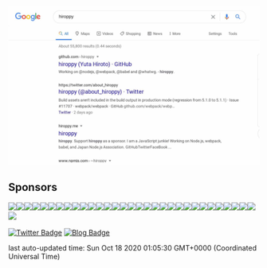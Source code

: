 <a href="https://www.google.com/search?source=hp&ei=SaQZX-3sMsbYhwPZwLzAAg&q=hiroppy&oq=hiroppy&gs_lcp=CgZwc3ktYWIQAzICCAAyAggAMgQIABAeOgcIABCxAxAEOgoIABCxAxCDARAEOgQIABAEOgYIABAEEAM6CAgAELEDEIMBUOonWJ8uYJMwaABwAHgAgAFSiAGdBJIBATeYAQCgAQGqAQdnd3Mtd2l6&sclient=psy-ab&ved=0ahUKEwittd6Y0OPqAhVG7GEKHVkgDygQ4dUDCAk&uact=5">
  <img src="https://raw.githubusercontent.com/hiroppy/hiroppy/master/output/result.jpg" />
</a>

## Sponsors

[![](https://avatars0.githubusercontent.com/u/12301?u=ff463d5b4856759aeb902725ad89b4392442077d&v=4&s=40)](https://github.com/hsbt)[![](https://avatars3.githubusercontent.com/u/72989?u=d333c3048e3d6f8ed2a476a3564dba1fa5288b86&v=4&s=40)](https://github.com/kazupon)[![](https://avatars0.githubusercontent.com/u/125332?u=dbbe032289a2c1560b04292cd6435c725546c3f8&v=4&s=40)](https://github.com/vvakame)[![](https://avatars0.githubusercontent.com/u/353590?u=861f0f6738a5663acd3bf9f8146aac0e2de2e729&v=4&s=40)](https://github.com/fukumura)[![](https://avatars1.githubusercontent.com/u/812558?u=d25109b2e8645c117327da7c3bed11ffa7e0278a&v=4&s=40)](https://github.com/tai2)[![](https://avatars1.githubusercontent.com/u/1079508?u=37b60da474fddcdebd3fc71cd47aecade07fc90b&v=4&s=40)](https://github.com/ledsun)[![](https://avatars0.githubusercontent.com/u/1365915?u=06805d80903f7e3521210eb93464981e7ce53b15&v=4&s=40)](https://github.com/oimou)[![](https://avatars3.githubusercontent.com/u/1424963?u=8959a6d14e13249e28e0e702dd55f47fef12047d&v=4&s=40)](https://github.com/Leko)[![](https://avatars1.githubusercontent.com/u/1771005?v=4&s=40)](https://github.com/spring-raining)[![](https://avatars0.githubusercontent.com/u/2194624?v=4&s=40)](https://github.com/ktsn)[![](https://avatars1.githubusercontent.com/u/2351326?u=0a84b0d19f811a4d4d4f2556d5a0b91ea77df12c&v=4&s=40)](https://github.com/lightnet328)[![](https://avatars0.githubusercontent.com/u/2968860?u=2606597fcc85e09315c235b951424269ea591119&v=4&s=40)](https://github.com/sota1235)[![](https://avatars1.githubusercontent.com/u/3502978?v=4&s=40)](https://github.com/ysaito8015)[![](https://avatars1.githubusercontent.com/u/4442708?u=bb38b0d35a2cfd51aac1343463c2348be7e0013b&v=4&s=40)](https://github.com/b4b4r07)[![](https://avatars3.githubusercontent.com/u/4487291?v=4&s=40)](https://github.com/unasuke)[![](https://avatars2.githubusercontent.com/u/5271091?u=741b38f54eda760795cfdb25cc845815d53ebf88&v=4&s=40)](https://github.com/euxn23)[![](https://avatars2.githubusercontent.com/u/5627119?u=579880c8ea41cd4ccea2d02d9ea03249a8cb4564&v=4&s=40)](https://github.com/arayaryoma)[![](https://avatars2.githubusercontent.com/u/6068785?u=7d70cac15ce9a346ce3a1ed9bbffd93b56541382&v=4&s=40)](https://github.com/mbullington)[![](https://avatars1.githubusercontent.com/u/6793256?u=0b7e752088e24a20300eeb700c783a2926079f17&v=4&s=40)](https://github.com/ykkc)[![](https://avatars3.githubusercontent.com/u/6993514?u=c792fee61377539e732dd9085109d074945bc1ce&v=4&s=40)](https://github.com/potato4d)[![](https://avatars3.githubusercontent.com/u/8144911?u=985e56fe980a3750da5b3adf4ba10ad56ca7cc8f&v=4&s=40)](https://github.com/tsugitta)[![](https://avatars0.githubusercontent.com/u/12035578?u=5d2a4a4b2e063018e958b29a42848490c802d7ee&v=4&s=40)](https://github.com/konojunya)[![](https://avatars0.githubusercontent.com/u/13580199?u=a6c50de8480b80df75e453c3feecdb702364390a&v=4&s=40)](https://github.com/sasurau4)[![](https://avatars2.githubusercontent.com/u/13712715?u=288bb9fed5dabedc42c38a9aa1b60e7931978615&v=4&s=40)](https://github.com/sadnessOjisan)[![](https://avatars1.githubusercontent.com/u/14838850?u=ede8a07cc97180e8e98036ebd58b568c19f1c814&v=4&s=40)](https://github.com/sosukesuzuki)[![](https://avatars0.githubusercontent.com/u/15010907?u=e3d26c86d224337ab961b108f4b6abf372c6cadf&v=4&s=40)](https://github.com/sakito21)[![](https://avatars3.githubusercontent.com/u/16434975?u=bb3ca4e36931f228b89830abad0883d4a478e16a&v=4&s=40)](https://github.com/shika358)[![](https://avatars3.githubusercontent.com/u/16703337?u=0832419835beb3b786c74cbd1ea81dc0ae412398&v=4&s=40)](https://github.com/numb86)[![](https://avatars1.githubusercontent.com/u/22878067?u=95d936a7567366d45349d240162cde1340f70ddc&v=4&s=40)](https://github.com/minakawa-daiki)[![](https://avatars2.githubusercontent.com/u/28832095?u=b63cc5d4ae5b710fb589ac502aa8ce6236f86b25&v=4&s=40)](https://github.com/Hoishin)[![](https://avatars0.githubusercontent.com/u/34264859?u=11706d98d75487b6e0732e7732e717ea1222cf10&v=4&s=40)](https://github.com/HiroyukiYagihashi)[![](https://avatars1.githubusercontent.com/u/51809294?u=4b645cef26ec5c696b45dc84301f1e0bce9766d9&v=4&s=40)](https://github.com/nktaro)

[![Twitter Badge](https://img.shields.io/badge/-@hiroppy-181717?style=flat-square&logo=twitter&logoColor=white&link=https://twitter.com/about_hiroppy)](https://twitter.com/about_hiroppy)
[![Blog Badge](https://img.shields.io/badge/-blog-181717?style=flat-square&logo=hatena-bookmark&logoColor=white&link=https://blog.hiroppy.me/)](https://blog.hiroppy.me)

last auto-updated time: Sun Oct 18 2020 01:05:30 GMT+0000 (Coordinated Universal Time)